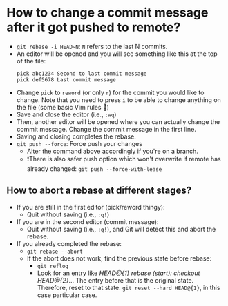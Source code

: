 # How to change a commit message after it got pushed to remote?


- `git rebase -i HEAD~N`: `N` refers to the last N commits.
- An editor will be opened and you will see something like this at the top of the file:
    ```
    pick abc1234 Second to last commit message
    pick def5678 Last commit message
    ```
- Change `pick` to `reword` (or only `r`) for the commit you would like to change. Note that you need to press `i` to be able to change anything on the file (some basic Vim rules 🙂)
- Save and close the editor (i.e., `:wq`)
- Then, another editor will be opened where you can actually change the commit message. Change the commit message in the first line.
- Saving and closing completes the rebase.
- `git push --force`: Force push your changes
    - Alter the command above accordingly if you're on a branch.
    - ❗️There is also safer push option which won't overwrite if remote has already changed: `git push --force-with-lease`

## How to abort a rebase at different stages?
- If you are still in the first editor (pick/reword thingy):
    - Quit without saving (i.e., `:q!`)
- If you are in the second editor (commit message):
    - Quit without saving (i.e., `:q!`), and Git will detect this and abort the rebase.
- If you already completed the rebase:
    - `git rebase --abort`
    - If the abort does not work, find the previous state before rebase:
        - `git reflog`
        - Look for an entry like *HEAD@{1} rebase (start): checkout HEAD@{2}*... The entry before that is the original state. Therefore, reset to that state: `git reset --hard HEAD@{1}`, in this case particular case.
